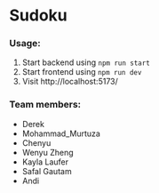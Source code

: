 # Sudoku

### Usage:

1. Start backend using `npm run start`
1. Start frontend using `npm run dev`
1. Visit http://localhost:5173/

### Team members:

- Derek
- Mohammad_Murtuza
- Chenyu
- Wenyu Zheng
- Kayla Laufer
- Safal Gautam
- Andi
